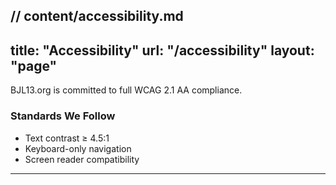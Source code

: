 // content/accessibility.md
---
title: "Accessibility"
url: "/accessibility"
layout: "page"
---

BJL13.org is committed to full WCAG 2.1 AA compliance.

### Standards We Follow
- Text contrast ≥ 4.5:1
- Keyboard-only navigation
- Screen reader compatibility

---